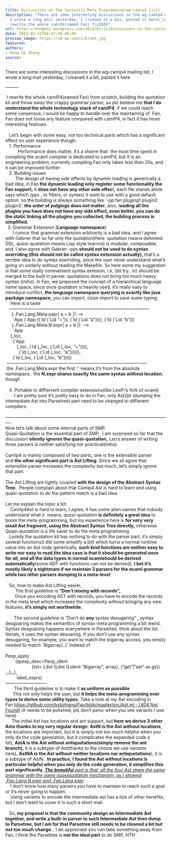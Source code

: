 ```yaml
---
title: Discussions on the Syntactic Meta Programming(wg-camlp4 list)
description: "There are some interesting discussions in the wg-camlp4 mailing list,
  I wrote a long mail yesterday, I cleaned it a bit, pasted it here\_\u2014\u2014\u2014\_I
  rewrite the whole camlP4(named Fan) f\u2026"
url: https://hongboz.wordpress.com/2013/01/31/discussions-on-the-syntactic-meta-programmingwg-camlp4-list/
date: 2013-01-31T04:47:09-00:00
preview_image: https://s0.wp.com/i/blank.jpg
featured:
authors:
- Hong bo Zhang
source:
---
```


<p>There are some interesting discussions in the wg-camlp4 mailing list, I wrote a long mail yesterday, I cleaned it a bit, pasted it here&nbsp;</p>
<p>&mdash;&mdash;&mdash;</p>
<div>&nbsp;I rewrite the whole camlP4(named Fan) from scratch, building the quotation kit and throw away the crappy grammar parser, so plz believe me&nbsp;<b>that I do understand the whole technology stack of camlP4</b>, if we could reach some consensus, I would be happy to handle over the maintaining of &nbsp;Fan, Fan does not loose any feature compared with camlP4, in fact it has more interesting featrues.</div>
<div>&nbsp;</div>
<div>&nbsp; &nbsp;Let&rsquo;s begin with some easy, not too technical parts which has a significant effect on user experience though:</div>
<div>&nbsp; &nbsp;1. Performance</div>
<div>&nbsp; &nbsp; &nbsp; &nbsp; &nbsp; Performance does matter, it&rsquo;s a shame that &nbsp;the most time spent in compiling the ocaml compiler is dedicated to camlP4, but it is an engineering problem, currently compiling Fan only takes less than 20s, and it can be improved further</div>
<div>&nbsp; &nbsp;2. Building issues</div>
<div>&nbsp; &nbsp; &nbsp; &nbsp; The design of having side effects by dynamic loading is generically a bad idea, in Fan<b>&nbsp;the dynamic loading only register some functionality the Fan support,</b>&nbsp;it&nbsp;<b>does not have any other side effec</b>t, each file stands alone says which (ppx , or filters, or syntax) it want to use with a good default option. so the building is always something like &lsquo;-pp fan pluging1 plugin2 plugin3&rsquo;,&nbsp;<b>the order of pulgings does not matter</b>, also, l<b>oading all the plugins you have does not have any side effect, even better, you can do the static linking all the plugins you collected, the building process is simplified. &nbsp;</b></div>
<div><b>&nbsp;</b>&nbsp;3. Grammar Extension (<b>Language namespace</b>)</div>
<div><b>&nbsp; &nbsp; &nbsp; &nbsp;</b>I concur that grammar extension arbitrarily is a bad idea, and I agree with Gabrier that so far only the quotation(Here &nbsp;quotation means delimited DSL, quosi-quotation means Lisp style macros) is modular, composable, and &nbsp;I also agree with Gabrier -ppx<b>&nbsp;should not be used to do syntax overriding (this should not be called syntax extension actually),&nbsp;</b>that&rsquo;s a terrible idea to do syntax overriding, since the user never understand what&rsquo;s going on underly without reading the Makefile. So here some my suggestion is that some really conevenient syntax extesion, i.e, (let try.. in) should be merged to the built in parser. quotations does not bring too much heavy syntax (imho). In Fan, we proposed the concept of a hierarchical language name space, since once quotation is heavily used, it&rsquo;s really easy to introduce conflict,&nbsp;<b>the language namespace querying is exactly like java package namespace,</b>&nbsp;you can import, close import to save some typing.</div>
<div>&nbsp; &nbsp; Here is a taste</div>
<div>&nbsp; &nbsp;&mdash;&mdash;&mdash;&mdash;&mdash;&mdash;&mdash;&mdash;&mdash;&mdash;&mdash;&mdash;&mdash;&mdash;&mdash;&mdash;&mdash;&mdash;&mdash;&mdash;&mdash;&mdash;&mdash;&mdash;&mdash;&mdash;&mdash;&mdash;&mdash;&mdash;&mdash;&ndash;</div>
<div>&nbsp; &nbsp; &nbsp;{:.Fan.Lang.Meta.expr| a + b |} &mdash;&mdash;&gt;&nbsp;</div>
<div>&nbsp; &nbsp; &nbsp;&nbsp;`App (`App ((`Id (`Lid &ldquo;+&rdquo;)), (`Id (`Lid &ldquo;a&rdquo;)))), (`Id (`Lid &ldquo;b&rdquo;)))</div>
<div>&nbsp; &nbsp; &nbsp;{:.Fan.Lang.Meta.N.expr| a + b |} &nbsp;&mdash;&ndash;&gt;</div>
<div>&nbsp; &nbsp; &nbsp;&nbsp;`App</div>
<div>&nbsp; &nbsp; (_loc,</div>
<div>&nbsp; &nbsp; &nbsp; (`App</div>
<div>&nbsp; &nbsp; &nbsp; &nbsp; &nbsp;(_loc, (`Id (_loc, (`Lid (_loc, &ldquo;+&rdquo;)))),</div>
<div>&nbsp; &nbsp; &nbsp; &nbsp; &nbsp; &nbsp;(`Id (_loc, (`Lid (_loc, &ldquo;a&rdquo;)))))),</div>
<div>&nbsp; &nbsp; &nbsp; (`Id (_loc, (`Lid (_loc, &ldquo;b&rdquo;)))))&nbsp;</div>
<div>
<div>&nbsp;&mdash;&mdash;&mdash;&mdash;&mdash;&mdash;&mdash;&mdash;&mdash;&mdash;&mdash;&mdash;&mdash;&mdash;&mdash;&mdash;&mdash;&mdash;&mdash;&mdash;&mdash;&mdash;&mdash;&mdash;&mdash;&mdash;&mdash;&mdash;&mdash;&mdash;&mdash;&ndash;</div>
<div>&nbsp;the .Fan.Lang.Meta.expr the first &lsquo;.&rsquo; means it&rsquo;s from the absolute namespace, &nbsp;the&nbsp;<b>N.expr shares exactly the same syntax without location</b>, though</div>
</div>
<div>&nbsp;</div>
<div>&nbsp; &nbsp;4. Portable to diffierrent compiler extensions(like LexiFi&rsquo;s fork of ocaml)</div>
<div>&nbsp; &nbsp; &nbsp; &nbsp;I am pretty sure it&rsquo;s pretty easy to do in Fan, only Ast2pt (dumping the intemediate Ast into Parsetree) part need to be changed to diffierent compilers.
<div>&nbsp;</div>
<div>&mdash;&mdash;&mdash;&mdash;&mdash;&mdash;&mdash;&mdash;&mdash;&mdash;&mdash;&mdash;&mdash;&mdash;&mdash;&mdash;&mdash;&mdash;&mdash;&mdash;&mdash;&mdash;&mdash;&mdash;&mdash;&mdash;&mdash;&mdash;&mdash;&mdash;&mdash;&mdash;&mdash;&mdash;&mdash;&mdash;&mdash;-</div>
<div>Now let&rsquo;s talk about some internal parts of SMP.</div>
<div>Quasi-Quotation is the essential part of SMP, &nbsp;I am surprised so far that the discussion&nbsp;<b>silently ignores the quasi-quotation,</b>&nbsp;Leo&rsquo;s answer of writing &nbsp; three parsers is neither satisfying nor practical(imho).&nbsp;</div>
<div>&nbsp;</div>
<div>Camlp4 is mainly composed of two parts, one is the extensible parser and&nbsp;<b>the other significant part is Ast Lifting</b>. Since we all agree that extensible parser increases the complexity too much, let&rsquo;s simply ignore that part.</div>
<div>&nbsp;</div>
<div>The Ast Lifting are tightly coupled&nbsp;<b>with the design of the Abstract Syntax Tree.</b>&nbsp; People complain about that Camlp4 Ast is hard to learn and using quasi-quotation to do the pattern match is a bad idea.</div>
<div>&nbsp;</div>
<div>Let me explain the topic a bit:</div>
<div>&nbsp; &nbsp; Camlp4Ast is hard to learn, I agree, it has some alien names that nobody understand what it &nbsp;means, quosi-quotation&nbsp;<b>is definitely a great idea</b>&nbsp;to boom the meta-programming, but my experience here is&nbsp;<b>for very very small Ast fragment, using the Abstract Syntax Tree directly,</b>&nbsp;otherwise Quasi-quotation is a life saver to do the meta programming.</div>
<div>&nbsp; &nbsp;Luckily the quotation kit has nothing to do with the parser part, it&rsquo;s simply several functions(I did some simplify a bit) which turns a normal runtime &nbsp;</div>
<div>value into an Ast node generically,&nbsp;<b>such kind functions are neither easy to write nor easy to read</b>,<b>the idea case is that it should be generated once for all, and all the data types in normal ocaml</b><b>should be derived automatically</b>(some ADT with functions can not be derived).&nbsp;<b>I bet it&rsquo;s mostly likely a nightmare if we maintain 3 parsers for the ocaml grammar while two other parsers dumping to a meta-level</b></div>
<div>&nbsp;&nbsp;</div>
<div>&nbsp; &nbsp;So, how to make Ast Lifting easier,&nbsp;</div>
<div>&nbsp; &nbsp; &nbsp; &nbsp; The first guideline is&nbsp;<b>&ldquo;Don&rsquo;t mixing with records&rdquo;,&nbsp;</b></div>
<div><b>&nbsp; &nbsp; &nbsp; &nbsp; &nbsp;</b>Once you encoding AST with records, you have to encode the records in the meta level which increases the complexity without bringing any new features,&nbsp;<b>it&rsquo;s simply not worthwhile.</b></div>
<div><b>&nbsp;</b></div>
<div><b>&nbsp; &nbsp; &nbsp; &nbsp;</b>&nbsp;The second guideline is &ldquo;Don&rsquo;t do&nbsp;<b>any&nbsp;</b>syntax desugaring&rdquo; , syntax desguaring makes the semantics of syntax meta programming a bit weird. Syntax desguaring happens everywhere in Parsetree, think about the list literals, it uses the syntax desuaring, if you don&rsquo;t use any syntax desugaring, for example, you want to match the bigarray access, you simply needed to match `Bigarray(..)&rsquo; instead of&nbsp;</div>
<div>
<div>&nbsp;</div>
<div>Pexp_apply</div>
<div>&nbsp; &nbsp; &nbsp; &nbsp; ({pexp_desc=Pexp_ident</div>
<div>&nbsp; &nbsp; &nbsp; &nbsp; &nbsp; &nbsp; &nbsp; &nbsp; &nbsp; &nbsp; &nbsp;{txt= Ldot (Ldot (Lident &ldquo;Bigarray&rdquo;, array), (&ldquo;get&rdquo;|&rdquo;set&rdquo; as gs)) ;_};_},</div>
<div>&nbsp; &nbsp; &nbsp; &nbsp; &nbsp;label_exprs)</div>
</div>
<div>&mdash;&mdash;&mdash;&mdash;&mdash;&mdash;&mdash;&mdash;&mdash;-</div>
<div>&nbsp; &nbsp; &nbsp; &nbsp;The third guideline is to<b>&nbsp;</b>make it&nbsp;<b>as uniform as possible</b></div>
<div><b>&nbsp; &nbsp; &nbsp; &nbsp;</b>This not only helps the user, but&nbsp;<b>it helps the meta-programming over types to derive some utility types.&nbsp;</b>Take a look at my Ast encoding in Fan&nbsp;<a href="https://github.com/bobzhang/Fan/blob/master/src/Ast.ml - [404 Not Found]" target="_blank">https://github.com/bobzhang/Fan/blob/master/src/Ast.ml - [404 Not Found]</a>&nbsp;(it needs to be polished, plz don&rsquo;t panic when you see variants I use here)</div>
<div><b>&nbsp; &nbsp; &nbsp;&nbsp;</b>The initial Ast has locations and ant support, but<b>&nbsp;here we derive 3 other Asts thanks to my very regular design</b>.<b>&nbsp;AstN is the Ast without locations</b>, the locations are important, but it is simply not too much helpful when you only do the code generation, but it complicates the expanded code a lot),&nbsp;<b>AstA is the Ast without antiquotations(simply remove the ant branch),&nbsp;</b>it is a subtype of Ast(thanks to the choice we use variants here),&nbsp;<b>AstNA is the Ast without neither locations nor antiquotations</b>), it is a subtype of AstN. &nbsp;<b>In practice, I found the Ast without locations is particular helpful when you only do the code generation, it simplifies this part significantly.<i><span style="text-decoration:underline;">&nbsp;The beautif</span></i></b><span style="text-decoration:underline;"><b><i>u</i></b><i>l part is that &nbsp;all the four Ast share the same grammar with the same quosiquotatoin mechanism, as I showed .Fan.Lang.N.expr and .Fan.Lang.expr</i></span></div>
<div>&nbsp; &nbsp; I don&rsquo;t know how many parsers you have to maintain to reach such a goal or it&rsquo;s never going to happen.</div>
<div>&nbsp; &nbsp; Using variants to encode the intermediate ast has a lots of other benefits, but I don&rsquo;t want to cover it in such a short mail.</div>
<div>&nbsp;</div>
<div>&nbsp; &nbsp;So,<b>&nbsp;my proposal is that the community design an Intermediate Ast together, and write a built-in parser to such Intermediate Ast then dump to Parsetree, but I am for that Parsetree still needs to be cleaned a bit but not too much change . &nbsp;</b>I do appreciate you can take something away from Fan, I think the Parsetree is<b>&nbsp;not the ideal part</b>&nbsp;to do SMP, HTH</div>
</div>
<p>&nbsp;</p>

